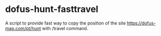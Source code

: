 # dofus-hunt-fasttravel
A script to provide fast way to copy the position of the site https://dofus-map.com/pt/hunt with /travel command.

